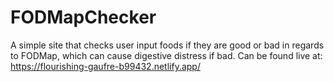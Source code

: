 # FODMapChecker
A simple site that checks user input foods if they are good or bad in regards to FODMap, which can cause digestive distress if bad.
Can be found live at: https://flourishing-gaufre-b99432.netlify.app/

